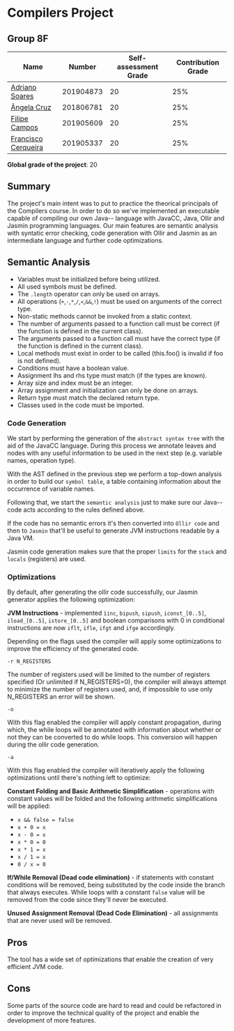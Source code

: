 # Compilers Project

## Group 8F

|Name|Number|Self-assessment Grade|Contribution Grade|
|---|---|---|---|
|[Adriano Soares](https://github.com/adr1an0s0ar3s/)|201904873|20|25%|
|[Ângela Cruz](https://github.com/angelacruz99)|201806781|20|25%|
|[Filipe Campos](https://github.com/filipepcampos)|201905609|20|25%|
|[Francisco Cerqueira](https://github.com/xico2001pt)|201905337|20|25%|

**Global grade of the project**: 20

## Summary

The project's main intent was to put to practice the theorical principals of the Compilers course. In order to do so we've implemented an executable capable of compiling our own Java-- language with JavaCC, Java, Ollir and Jasmin programming languages. Our main features are semantic analysis with syntatic error checking, code generation with Ollir and Jasmin as an intermediate language and further code optimizations.

## Semantic Analysis

- Variables must be initialized before being utilized.
- All used symbols must be defined.
- The `.length` operator can only be used on arrays.
- All operations (`+`,`-`,`*`,`/`,`<`,`&&`,`!`) must be used on arguments of the correct type.
- Non-static methods cannot be invoked from a static context.
- The number of arguments passed to a function call must be correct (if the function is defined in the current class).
- The arguments passed to a function call must have the correct type (if the function is defined in the current class).
- Local methods must exist in order to be called (this.foo() is invalid if foo is not defined).
- Conditions must have a boolean value.
- Assignment lhs and rhs type must match (if the types are known).
- Array size and index must be an integer.
- Array assignment and initialization can only be done on arrays.
- Return type must match the declared return type.
- Classes used in the code must be imported.

### Code Generation

We start by performing the generation of the `abstract syntax tree` with the aid of the JavaCC language. During this process we annotate leaves and nodes with any useful information to be used in the next step (e.g. variable names, operation type).

With the AST defined in the previous step we perform a top-down analysis in order to build our `symbol table`, a table containing information about the occurrence of variable names.

Following that, we start the `semantic analysis` just to make sure our Java-- code acts according to the rules defined above.

If the code has no semantic errors it's then converted into `Ollir code` and then to `Jasmin` that'll be useful to generate JVM instructions readable by a Java VM.

Jasmin code generation makes sure that the proper `limits` for the `stack` and `locals` (registers) are used.

### Optimizations

By default, after generating the ollir code successfully, our Jasmin generator applies the following optimization:

**JVM Instructions** - implemented `ìinc`, `bipush`, `sipush`, `iconst_[0..5]`, `iload_[0..5]`, `istore_[0..5]` and boolean comparisons with 0 in conditional instructions are now `iflt`, `ifle`, `ifgt` and `ifge` accordingly.

Depending on the flags used the compiler will apply some optimizations to improve the efficiency of the generated code.

`-r N_REGISTERS`

The number of registers used will be limited to the number of registers specified (Or unlimited if N_REGISTERS=0), the compiler will always attempt to minimize the number of registers used, and, if impossible to use only N_REGISTERS an error will be shown.

`-o`

With this flag enabled the compiler will apply constant propagation, during which, the while loops will be annotated with information about whether or not they can be converted to do while loops. This conversion will happen during the ollir code generation.

`-a`

With this flag enabled the compiler will iteratively apply the following optimizations until there's nothing left to optimize:

**Constant Folding and Basic Arithmetic Simplification** - operations with constant values will be folded and the following arithmetic simplifications will be applied: 
- `x && false = false`
- `x + 0 = x`
- `x - 0 = x`
- `x * 0 = 0`
- `x * 1 = x`
- `x / 1 = x`
- `0 / x = 0`

**If/While Removal (Dead code elimination)** - if statements with constant conditions will be removed, being substituted by the code inside the branch that always executes.  While loops with a constant `false` value will be removed from the code since they'll never be executed.

**Unused Assignment Removal (Dead Code Elimination)** - all assignments that are never used will be removed.

## Pros

The tool has a wide set of optimizations that enable the creation of very efficient JVM code.

## Cons

Some parts of the source code are hard to read and could be refactored in order to improve the technical quality of the project and enable the development of more features.
